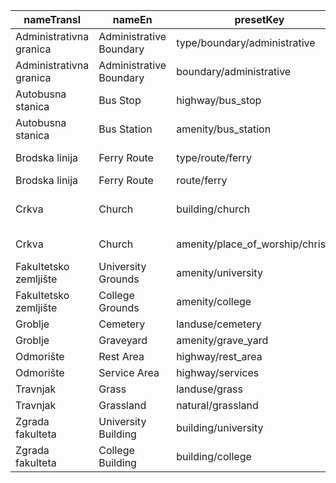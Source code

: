 |nameTransl|nameEn|presetKey|searchable|icon|tags0|tags1|tags2|tags3|tags4|geometryArea|geometryLine|geometryPoint|geometryVertex|geometryRelation|
| ------ | ------ | ------ | ------ | ------ | ------ | ------ | ------ | ------ | ------ | ------ | ------ | ------ | ------ | ------ |
|Administrativna granica|Administrative Boundary|type/boundary/administrative| |boundary|type=boundary|boundary=administrative| | | | | | | |relation|
|Administrativna granica|Administrative Boundary|boundary/administrative| | |boundary=administrative| | | | | |line| | | |
|Autobusna stanica|Bus Stop|highway/bus_stop| |bus|highway=bus_stop| | | | | | |point|vertex| |
|Autobusna stanica|Bus Station|amenity/bus_station| |bus|amenity=bus_station| | | | |area| |point| | |
|Brodska linija|Ferry Route|type/route/ferry| |route-ferry|type=route|route=ferry| | | | | | | |relation|
|Brodska linija|Ferry Route|route/ferry| |ferry|route=ferry| | | | | |line| | | |
|Crkva|Church|building/church| |place-of-worship|building=church| | | | |area| |point| | |
|Crkva|Church|amenity/place_of_worship/christian| |religious-christian|amenity=place_of_worship|religion=christian| | | |area| |point| | |
|Fakultetsko zemljište|University Grounds|amenity/university| |college|amenity=university| | | | |area| |point| | |
|Fakultetsko zemljište|College Grounds|amenity/college| |college|amenity=college| | | | |area| |point| | |
|Groblje|Cemetery|landuse/cemetery| |cemetery|landuse=cemetery| | | | |area| | | | |
|Groblje|Graveyard|amenity/grave_yard| |cemetery|amenity=grave_yard| | | | |area| |point| | |
|Odmorište|Rest Area|highway/rest_area| | |highway=rest_area| | | | |area| |point|vertex| |
|Odmorište|Service Area|highway/services| | |highway=services| | | | |area| |point|vertex| |
|Travnjak|Grass|landuse/grass| | |landuse=grass| | | | |area| | | | |
|Travnjak|Grassland|natural/grassland| | |natural=grassland| | | | |area| |point| | |
|Zgrada fakulteta|University Building|building/university| |building|building=university| | | | |area| |point| | |
|Zgrada fakulteta|College Building|building/college| |building|building=college| | | | |area| |point| | |
